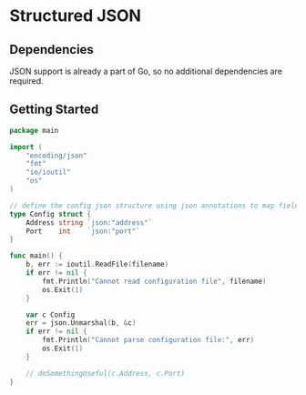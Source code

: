 # Structured JSON

## Dependencies

JSON support is already a part of Go, so no additional dependencies are required.

## Getting Started

```go
package main

import (
	"encoding/json"
	"fmt"
	"io/ioutil"
	"os"
)

// define the config json structure using json annotations to map fields to json keys
type Config struct {
	Address string `json:"address"`
	Port    int    `json:"port"`
}

func main() {
	b, err := ioutil.ReadFile(filename)
	if err != nil {
		fmt.Println("Cannot read configuration file", filename)
		os.Exit(1)
	}

	var c Config
	err = json.Unmarshal(b, &c)
	if err != nil {
		fmt.Println("Cannot parse configuration file:", err)
		os.Exit(1)
	}

	// doSomethingUseful(c.Address, c.Port)
}
```
